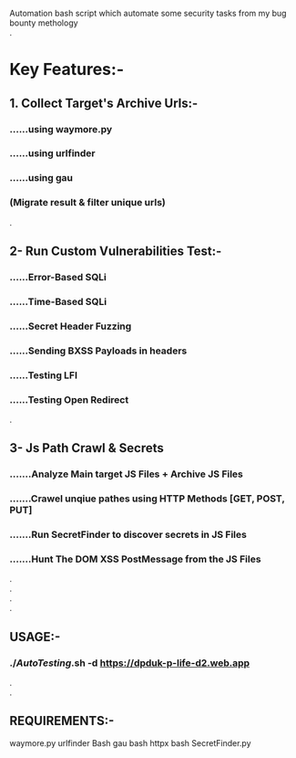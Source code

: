 Automation bash script which automate some security tasks from my bug bounty methology  
.  
# Key Features:-  
## 1. Collect Target's Archive Urls:-
### ......using waymore.py  
### ......using urlfinder  
### ......using gau  
### (Migrate result & filter unique urls)  
.  
## 2- Run Custom Vulnerabilities Test:-  
### ......Error-Based SQLi  
### ......Time-Based SQLi  
### ......Secret Header Fuzzing  
### ......Sending BXSS Payloads in headers  
### ......Testing LFI  
### ......Testing Open Redirect  
.  
## 3- Js Path Crawl & Secrets  
### .......Analyze Main target JS Files + Archive JS Files  
### .......Crawel unqiue pathes using HTTP Methods [GET, POST, PUT]  
### .......Run SecretFinder to discover secrets in JS Files  
### .......Hunt The DOM XSS PostMessage from the JS Files  
.  
.  
.  
.
## USAGE:-  
### ./_AutoTesting_.sh -d https://dpduk-p-life-d2.web.app
.  
.  
## REQUIREMENTS:-  
waymore.py
urlfinder Bash
gau bash
httpx bash
SecretFinder.py

